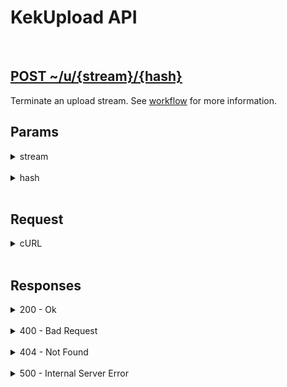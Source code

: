 # KekUpload API

<br>

<h2><a href="#">POST ~/u/{stream}/{hash}</a></h2>

Terminate an upload stream. See [workflow](../workflow) for more information.


## Params

<details>
<summary>stream</summary>

The stream which you get from the [create](create) route. See [workflow](../workflow) and [stream](../types/stream) for more information.

</details>

<br>

<details>
<summary>hash</summary>

The hash of the HTTP body. See [workflow](../workflow) and [hash](../types/hash) for more information.

</details>

<br>


## Request

<details>
<summary>cURL</summary>

```sh
curl --request POST \
    --data "kekw"
    --url ~/u/{stream}/efb815e2393a127f19c8caf79f6a5f676aedb62a
```
</details>

<br>


## Responses

<details>
<summary>200 - Ok</summary>

```json
{
    "success": true
}
```

</details>

<br>

<details>
<summary>400 - Bad Request</summary>

```json
{
    "generic": "HASH_MATCH",
    "field": "HASH",
    "error": "Hash doesn't match"
}
```

```json
{
    "generic": "OVERFLOW",
    "field": "CHUNK",
    "error": "Chunk size exceeded"
}
```

</details>

<br>

<details>
<summary>404 - Not Found</summary>

```json
{
    "generic": "NOT_FOUND",
    "field": "STREAM",
    "error": "Stream not found"
}
```

</details>

<br>

<details>
<summary>500 - Internal Server Error</summary>

```json
{
    "generic": "FS_WRITE",
    "field": "FILE",
    "error": "Error while writing file: {error}"
}
```

</details>